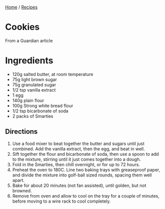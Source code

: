 [Home](../README.md) / [Recipes](README.md)

# Cookies
From a Guardian article

# Ingredients
- 120g salted butter, at room temperature
- 75g light brown sugar
- 75g granulated sugar
- 1/2 tsp vanilla extract
- 1 egg
- 140g plain flour
- 100g Strong white bread flour
- 1/2 tsp bicarbonate of soda
- 2 packs of Smarties

## Directions
1. Use a food mixer to beat together the butter and sugars until just combined. Add the vanilla extract, then the egg,
   and beat in well.
1. Sift together the flour and bicarbonate of soda, then use a spoon to add to the mixture, stirring until it just comes
   together into a dough.
1. Fold in the Smarties, then chill overnight, or for up to 72 hours.
1. Preheat the oven to 180C. Line two baking trays with greaseproof paper, and divide the mixture into golf-ball sized
   rounds, spacing them well apart.
1. Bake for about 20 minutes (not fan assisted), until golden, but not browned.
1. Remove from oven and allow to cool on the tray for a couple of minutes, before moving to a wire rack to cool
   completely.
